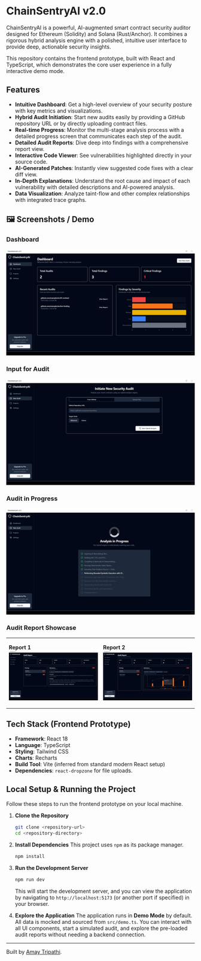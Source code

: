 # ChainSentryAI v2.0

ChainSentryAI is a powerful, AI-augmented smart contract security auditor designed for Ethereum (Solidity) and Solana (Rust/Anchor). It combines a rigorous hybrid analysis engine with a polished, intuitive user interface to provide deep, actionable security insights.

This repository contains the frontend prototype, built with React and TypeScript, which demonstrates the core user experience in a fully interactive demo mode.

## Features

-   **Intuitive Dashboard**: Get a high-level overview of your security posture with key metrics and visualizations.
-   **Hybrid Audit Initiation**: Start new audits easily by providing a GitHub repository URL or by directly uploading contract files.
-   **Real-time Progress**: Monitor the multi-stage analysis process with a detailed progress screen that communicates each step of the audit.
-   **Detailed Audit Reports**: Dive deep into findings with a comprehensive report view.
-   **Interactive Code Viewer**: See vulnerabilities highlighted directly in your source code.
-   **AI-Generated Patches**: Instantly view suggested code fixes with a clear diff view.
-   **In-Depth Explanations**: Understand the root cause and impact of each vulnerability with detailed descriptions and AI-powered analysis.
-   **Data Visualization**: Analyze taint-flow and other complex relationships with integrated trace graphs.

## 🖼️ Screenshots / Demo

### Dashboard
![Dashboard](screenshots/ss_dashboard.png)

### Input for Audit
![Input for Audit](screenshots/ss_input_for_audit.png)

### Audit in Progress
![Audit in Progress](screenshots/ss_audit_in_progress.png)

### Audit Report Showcase
<table>
<tr>
<td>

**Report 1**  
![Report 1](screenshots/ss_audit_report_1.png)

</td>
<td>

**Report 2**  
![Report 2](screenshots/ss_audit_report_2.png)

</td>
</tr>
</table>

## Tech Stack (Frontend Prototype)

-   **Framework**: React 18
-   **Language**: TypeScript
-   **Styling**: Tailwind CSS
-   **Charts**: Recharts
-   **Build Tool**: Vite (inferred from standard modern React setup)
-   **Dependencies**: `react-dropzone` for file uploads.

## Local Setup & Running the Project

Follow these steps to run the frontend prototype on your local machine.

1.  **Clone the Repository**
    ```bash
    git clone <repository-url>
    cd <repository-directory>
    ```

2.  **Install Dependencies**
    This project uses `npm` as its package manager.
    ```bash
    npm install
    ```

3.  **Run the Development Server**
    ```bash
    npm run dev
    ```
    This will start the development server, and you can view the application by navigating to `http://localhost:5173` (or another port if specified) in your browser.

4.  **Explore the Application**
    The application runs in **Demo Mode** by default. All data is mocked and sourced from `src/demo.ts`. You can interact with all UI components, start a simulated audit, and explore the pre-loaded audit reports without needing a backend connection.

---

Built by [Amay Tripathi](https://github.com/AmayTrip29).